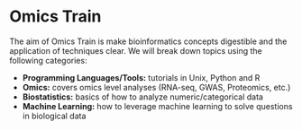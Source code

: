 # Omics Train 

The aim of Omics Train is make bioinformatics concepts digestible and the application of techniques clear. We will break down topics using the following categories:

- **Programming Languages/Tools:** tutorials in Unix, Python and R
- **Omics:** covers omics level analyses (RNA-seq, GWAS, Proteomics, etc.)
- **Biostatistics:** basics of how to analyze numeric/categorical data
- **Machine Learning:** how to leverage machine learning to solve questions in biological data

